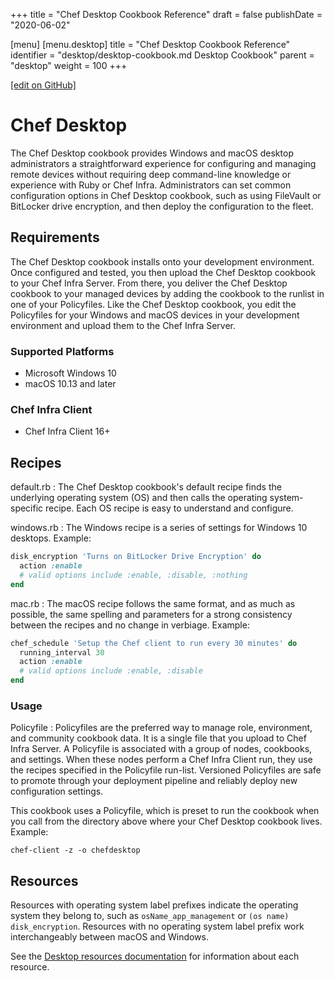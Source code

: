 +++
title = "Chef Desktop Cookbook Reference"
draft = false
publishDate = "2020-06-02"

[menu]
  [menu.desktop]
    title = "Chef Desktop Cookbook Reference"
    identifier = "desktop/desktop-cookbook.md Desktop Cookbook"
    parent = "desktop"
    weight = 100
+++

[\[edit on GitHub\]](https://github.com/chef/desktop-config/blob/master/docs/content/desktop/desktop-cookbook.md)

# Chef Desktop

The Chef Desktop cookbook provides Windows and macOS desktop administrators a straightforward experience for configuring and managing remote devices without requiring deep command-line knowledge or experience with Ruby or Chef Infra. Administrators can set common configuration options in Chef Desktop cookbook, such as using FileVault or BitLocker drive encryption, and then deploy the configuration to the fleet.

## Requirements

The Chef Desktop cookbook installs onto your development environment. Once configured and tested, you then upload the Chef Desktop cookbook to your Chef Infra Server. From there, you deliver the Chef Desktop cookbook to your managed devices by adding the cookbook to the runlist in one of your Policyfiles. Like the Chef Desktop cookbook, you edit the Policyfiles for your Windows and macOS devices in your development environment and upload them to the Chef Infra Server.

### Supported Platforms

- Microsoft Windows 10
- macOS 10.13 and later

### Chef Infra Client

- Chef Infra Client 16+

## Recipes

default.rb
: The Chef Desktop cookbook's default recipe finds the underlying operating system (OS) and then calls the operating system-specific recipe. Each OS recipe is easy to understand and configure.

windows.rb
: The Windows recipe is a series of settings for Windows 10 desktops. Example:

  ```ruby
  disk_encryption 'Turns on BitLocker Drive Encryption' do
    action :enable
    # valid options include :enable, :disable, :nothing
  end
  ```

mac.rb
: The macOS recipe follows the same format, and as much as possible, the same spelling and parameters for a strong consistency between the recipes and no change in verbiage. Example:

  ```ruby
  chef_schedule 'Setup the Chef client to run every 30 minutes' do
    running_interval 30
    action :enable
    # valid options include :enable, :disable
  end
  ```

### Usage

Policyfile
: Policyfiles are the preferred way to manage role, environment, and community cookbook data. It is a single file that you upload to Chef Infra Server. A Policyfile is associated with a group of nodes, cookbooks, and settings. When these nodes perform a Chef Infra Client run, they use the recipes specified in the Policyfile run-list. Versioned Policyfiles are safe to promote through your deployment pipeline and reliably deploy new configuration settings.

This cookbook uses a Policyfile, which is preset to run the cookbook when you call from the directory above where your Chef Desktop cookbook lives. Example:

  ```shell
  chef-client -z -o chefdesktop
  ```

## Resources

Resources with operating system label prefixes indicate the operating system they belong to, such as `osName_app_management` or `(os name) disk_encryption`. Resources with no operating system label prefix work interchangeably between macOS and Windows.

See the [Desktop resources documentation](/desktop/resources/) for information about each resource.

